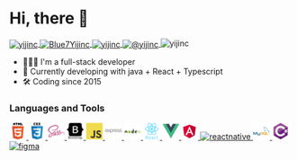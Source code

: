 # Hi, there 👋

<p align="left">
  <a href="https://codepen.io/yijinc" target="blank">
    <img align="center" src="https://cdn.jsdelivr.net/npm/simple-icons@3.0.1/icons/codepen.svg" alt="yijinc" height="30" width="30" />
  </a>
  <a href="https://twitter.com/Blue7Yijinc" target="blank">
    <img align="center" src="https://cdn.jsdelivr.net/npm/simple-icons@3.0.1/icons/twitter.svg" alt="Blue7Yijinc" height="30" width="30" />
  </a>
  <a href="https://www.linkedin.com/in/yijinc/" target="blank">
    <img align="center" src="https://cdn.jsdelivr.net/npm/simple-icons@3.0.1/icons/linkedin.svg" alt="yijinc" height="30" width="30" />
  </a>
  <a href="https://medium.com/@yijinc" target="blank">
    <img align="center" src="https://cdn.jsdelivr.net/npm/simple-icons@3.0.1/icons/medium.svg" alt="@yijinc" height="30" width="30" />
  </a>
  
  <img src="https://komarev.com/ghpvc/?username=yijinc&label=Profile%20views&color=ff69b4&style=flat" alt="yijinc" />
</p>


-  👨🏻‍💻  I'm a full-stack developer
-  💓  Currently developing with java + React + Typescript
-  🛠️  Coding since 2015 

### Languages and Tools

<p align="left">
  <a href="https://www.w3.org/html/" target="_blank">
    <img src="https://raw.githubusercontent.com/devicons/devicon/master/icons/html5/html5-original-wordmark.svg" alt="html5" width="30" height="30"/>
  </a>
  <a href="https://www.w3schools.com/css/" target="_blank">
    <img src="https://raw.githubusercontent.com/devicons/devicon/master/icons/css3/css3-original-wordmark.svg" alt="css3" width="30" height="30"/>
  </a>
  <a href="https://sass-lang.com" target="_blank">
    <img src="https://raw.githubusercontent.com/devicons/devicon/master/icons/sass/sass-original.svg" alt="sass" width="30" height="30"/>
  </a>
  <a href="https://getbootstrap.com" target="_blank">
    <img src="https://raw.githubusercontent.com/devicons/devicon/master/icons/bootstrap/bootstrap-plain-wordmark.svg" alt="bootstrap" width="30" height="30"/>
  </a>
  <a href="https://developer.mozilla.org/en-US/docs/Web/JavaScript" target="_blank">
    <img src="https://raw.githubusercontent.com/devicons/devicon/master/icons/javascript/javascript-original.svg" alt="javascript" width="30" height="30"/>   </a>
  <a href="https://expressjs.com" target="_blank">
    <img src="https://raw.githubusercontent.com/devicons/devicon/master/icons/express/express-original-wordmark.svg" alt="express" width="30" height="30"/>   </a>
  <a href="https://nodejs.org" target="_blank">
    <img src="https://raw.githubusercontent.com/devicons/devicon/master/icons/nodejs/nodejs-original-wordmark.svg" alt="nodejs" width="30" height="30"/>  </a>
  <a href="https://reactjs.org/" target="_blank">
    <img src="https://raw.githubusercontent.com/devicons/devicon/master/icons/react/react-original-wordmark.svg" alt="react" width="30" height="30"/>
  </a>
  <a href="https://vuejs.org/" target="_blank">
    <img src="https://raw.githubusercontent.com/github/explore/80688e429a7d4ef2fca1e82350fe8e3517d3494d/topics/vue/vue.png" alt="vue" width="30" height="30"/>
  </a>
  <a href="https://angular.io/" target="_blank">
    <img src="https://raw.githubusercontent.com/github/explore/80688e429a7d4ef2fca1e82350fe8e3517d3494d/topics/angular/angular.png" alt="angular" width="30" height="30"/>
  </a>
  <a href="https://reactnative.dev/" target="_blank">
    <img src="https://reactnative.dev/img/header_logo.svg" alt="reactnative" width="30" height="30"/>   
  </a>
  <a href="https://www.mysql.com/" target="_blank">
    <img src="https://raw.githubusercontent.com/devicons/devicon/master/icons/mysql/mysql-original-wordmark.svg" alt="mysql" width="30" height="30"/>
  </a>
  <a href="https://www.w3schools.com/cs/" target="_blank">
    <img src="https://raw.githubusercontent.com/devicons/devicon/master/icons/csharp/csharp-original.svg" alt="csharp" width="30" height="30"/>
  </a>
  <a href="https://www.figma.com/" target="_blank">
    <img src="https://www.vectorlogo.zone/logos/figma/figma-icon.svg" alt="figma" width="30" height="30"/>
  </a>
</p>
